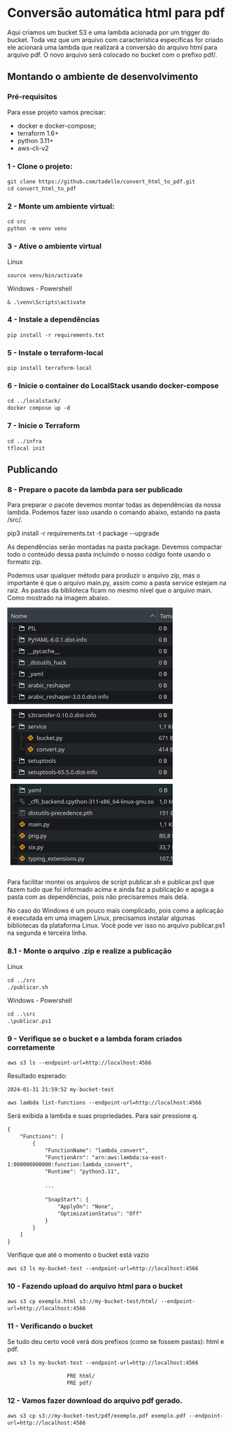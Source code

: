 # Conversão automática html para pdf

Aqui criamos um bucket S3 e uma lambda acionada por um trigger do bucket. Toda vez que um arquivo com característica específicas for criado ele acionará uma lambda que realizará a conversão do arquivo html para arquivo pdf. O novo arquivo será colocado no bucket com o prefixo pdf/.

## Montando o ambiente de desenvolvimento

### Pré-requisitos
Para esse projeto vamos precisar:
- docker e docker-compose;
- terraform 1.6+
- python 3.11+
- aws-cli-v2

### 1 - Clone o projeto:
```shell
git clone https://github.com/tadelle/convert_html_to_pdf.git
cd convert_html_to_pdf
```

### 2 - Monte um ambiente virtual:
```shell
cd src
python -m venv venv
```

### 3 - Ative o ambiente virtual

Linux
```shell
source venv/bin/activate
```

Windows - Powershell
```shell
& .\venv\Scripts\activate
```

### 4 - Instale a dependências
```shell
pip install -r requirements.txt
```

### 5 - Instale o terraform-local
```shel
pip install terraform-local
```

### 6 - Inicie o container do LocalStack usando docker-compose
```shell
cd ../localstack/
docker compose up -d
```

### 7 - Inicie o Terraform
```shell
cd ../infra
tflocal init
```

## Publicando

### 8 - Prepare o pacote da lambda para ser publicado
Para preparar o pacote devemos montar todas as dependências da nossa lambda. Podemos fazer isso usando o comando abaixo, estando na pasta /src/.

pip3 install -r requirements.txt -t package --upgrade

As dependências serão montadas na pasta package. Devemos compactar todo o conteúdo dessa pasta incluindo o nosso código fonte usando o formato zip.

Podemos usar qualquer método para produzir o arquivo zip, mas o importante é que o arquivo main.py, assim como a pasta service estejam na raiz. As pastas da biblioteca ficam no mesmo nível que o arquivo main. Como mostrado na imagem abaixo.

![Estrutura do arquivo zip](lambda_zip.png)

Para facilitar montei os arquivos de script publicar.sh e publicar.ps1 que fazem tudo que foi informado acima e ainda faz a publicação e apaga a pasta com as dependências, pois não precisaremos mais dela.

No caso do Windows é um pouco mais complicado, pois como a aplicação é executada em uma imagem Linux, precisamos instalar algumas bibliotecas da plataforma Linux. Você pode ver isso no arquivo publicar.ps1 na segunda e terceira linha.

### 8.1 - Monte o arquivo .zip e realize a publicação

Linux
```shell
cd ../src
./publicar.sh
```

Windows - Powershell
```shell
cd ..\src
.\publicar.ps1
```

### 9 - Verifique se o bucket e a lambda foram criados corretamente
```shell
aws s3 ls --endpoint-url=http://localhost:4566
```
Resultado esperado:
```
2024-01-31 21:59:52 my-bucket-test
```

```shell
aws lambda list-functions --endpoint-url=http://localhost:4566
```
Será exibida a lambda e suas propriedades. Para sair pressione q.
```
{
    "Functions": [
        {
            "FunctionName": "lambda_convert",
            "FunctionArn": "arn:aws:lambda:sa-east-1:000000000000:function:lambda_convert",
            "Runtime": "python3.11",

            ...

            "SnapStart": {
                "ApplyOn": "None",
                "OptimizationStatus": "Off"
            }
        }
    ]
}
```

Verifique que até o momento o bucket está vazio
```shell
aws s3 ls my-bucket-test --endpoint-url=http://localhost:4566
```

### 10 - Fazendo upload do arquivo html para o bucket
```shell
aws s3 cp exemplo.html s3://my-bucket-test/html/ --endpoint-url=http://localhost:4566
```

### 11 - Verificando o bucket
Se tudo deu certo você verá dois prefixos (como se fossem pastas): html e pdf.
```shell
aws s3 ls my-bucket-test --endpoint-url=http://localhost:4566
```
```
                   PRE html/
                   PRE pdf/
```

### 12 - Vamos fazer download do arquivo pdf gerado.
```shell
aws s3 cp s3://my-bucket-test/pdf/exemplo.pdf exemplo.pdf --endpoint-url=http://localhost:4566
```
